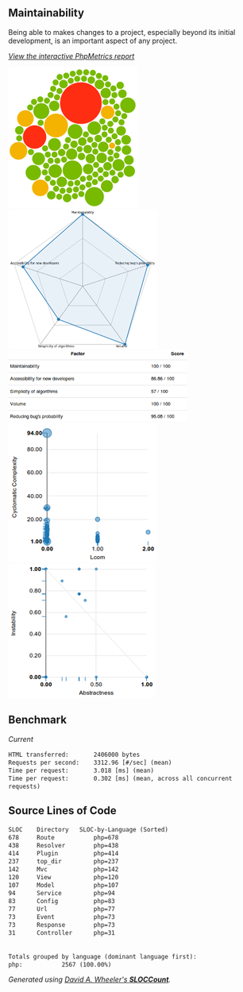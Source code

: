 ## Maintainability
Being able to makes changes to a project, especially beyond its initial development, is an important aspect of any project.
   
_[View the interactive PhpMetrics report](/phpmetrics)_

[![](/phpmetrics/images/maintenability.png)](/phpmetrics/)[![](/phpmetrics/images/evaluation.png)](/phpmetrics/)  [![](/phpmetrics/images/eval-report.png)](/phpmetrics/)
[![](/phpmetrics/images/custom.png)](/phpmetrics/)[![](/phpmetrics/images/abstractness.png)](/phpmetrics/)

## Benchmark
*Current*

```
HTML transferred:       2406000 bytes
Requests per second:    3312.96 [#/sec] (mean)
Time per request:       3.018 [ms] (mean)
Time per request:       0.302 [ms] (mean, across all concurrent requests)
```

## Source Lines of Code

```
SLOC	Directory	SLOC-by-Language (Sorted)
678     Route           php=678
438     Resolver        php=438
414     Plugin          php=414
237     top_dir         php=237
142     Mvc             php=142
120     View            php=120
107     Model           php=107
94      Service         php=94
83      Config          php=83
77      Url             php=77
73      Event           php=73
73      Response        php=73
31      Controller      php=31


Totals grouped by language (dominant language first):
php:           2567 (100.00%)
```

_Generated using [David A. Wheeler's <b>SLOCCount</b>](http://www.dwheeler.com/sloccount)._
